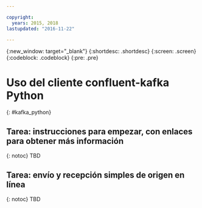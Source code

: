```yaml
---

copyright:
  years: 2015, 2018
lastupdated: "2016-11-22"

---
```


{:new_window: target="_blank"}
{:shortdesc: .shortdesc}
{:screen: .screen}
{:codeblock: .codeblock}
{:pre: .pre}

# Uso del cliente confluent-kafka Python
{: #kafka_python}

## Tarea: instrucciones para empezar, con enlaces para obtener más información
{: notoc}
TBD

## Tarea: envío y recepción simples de origen en línea
{: notoc}
TBD
